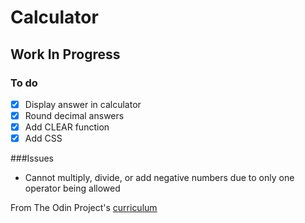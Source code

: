# Calculator

## Work In Progress

### To do

- [x] Display answer in calculator
- [x] Round decimal answers
- [x] Add CLEAR function
- [x] Add CSS

###Issues

* Cannot multiply, divide, or add negative numbers due to only one operator being allowed

From The Odin Project's [curriculum](https://www.theodinproject.com/lessons/calculator)
